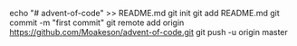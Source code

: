 echo "# advent-of-code" >> README.md
git init
git add README.md
git commit -m "first commit"
git remote add origin https://github.com/Moakeson/advent-of-code.git
git push -u origin master
